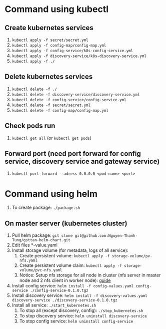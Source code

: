 # Command using kubectl 
## Create kubernetes services
1. ```kubectl apply -f secret/secret.yml```
2. ```kubectl apply -f config-map/config-map.yml```
3. ```kubectl apply -f config-service/k8s-config-service.yml```
4. ```kubectl apply -f discovery-service/k8s-discovery-service.yml```
5. ```kubectl apply -f ./```

## Delete kubernetes services
1. ```kubectl delete -f ./```
2. ```kubectl delete -f discovery-service/discovery-service.yml```
3. ```kubectl delete -f config-service/config-service.yml```
4. ```kubectl delete -f secret/secret.yml```
5. ```kubectl delete -f config-map/config-map.yml```

## Check pods run
1. ```kubectl get all``` (or ```kubectl get pods```)

## Forward port (need port forward for config service, discovery service and gateway service)
1. ```kubectl port-forward --adress 0.0.0.0 <pod-name> <port>```

# Command using helm
1. To create package: ```./package.sh```
## On master server (kubernetes cluster)
1. Pull helm package: ```git clone git@github.com:Nguyen-Thanh-Tung/gsttan-helm-chart.git```
2. Edit files *-value.yaml
3. Install storage volume (for metadata, logs of all service): 
   1. Create persistent volume: ```kubectl apply -f storage-volume/pv-nfs.yaml```
   2. Create persistent volume claim: ```kubectl apply -f storage-volume/pvc-nfs.yaml```
   3. Notice: Setup nfs storage for all node in cluster (nfs server in master node and 2 nfs client in worker node): [guide](https://docs.google.com/document/d/1YQbr-HMDd6I5hBK7FFzJ3f7a-A5RSXspAeZ64jNma3I/edit?usp=sharing)
4. Install config service: ```helm install -f config-values.yaml config-service ./config-service-0.1.0.tgz```
5. Install discovery service: ```helm install -f discovery-values.yaml discovery-service ./discovery-service-0.1.0.tgz```
6. Install all service: ```./start_kubernetes.sh```
   1. To stop all (except discovery, config): ```./stop_kubernetes.sh```
   2. To stop discovery service: ```helm uninstall discovery-service```
   3. To stop config service: ```helm uninstall config-service```